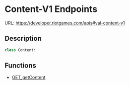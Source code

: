 # Content-V1 Endpoints
URL: https://developer.riotgames.com/apis#val-content-v1

## Description
```py
class Content:
```
## Functions
- [GET_getContent](https://github.com/Jet612/valaw/tree/main/docs/examples/Content-V1/GET_getContent.md)